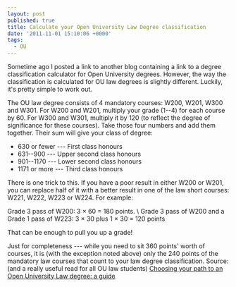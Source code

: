 ```yaml
---
layout: post
published: true
title: Calculate your Open University Law Degree classification
date: '2011-11-01 15:10:06 +0000'
tags: 
  - OU
---
```

Sometime ago I posted a link to another blog containing a link to a degree classification calculator for Open University degrees. However, the way the classification is calculated for OU law degrees is slightly different. Luckily, it's pretty simple to work out.

The OU law degree consists of 4 mandatory courses: W200, W201, W300 and W301. For W200 and W201, multiply your grade (1--4) for each course by 60. For W300 and W301, multiply it by 120 (to reflect the degree of significance for these courses). Take those four numbers and add them together. Their sum will give your class of degree:

- 630 or fewer --- First class honours
- 631--900 --- Upper second class honours
- 901--1170 --- Lower second class honours
- 1171 or more --- Third class honours

There is one trick to this. If you have a poor result in either W200 or W201, you can replace half of it with a better result in one of the law short courses: W221, W222, W223 or W224. For example:

Grade 3 pass of W200: 3 &times; 60 = 180 points. \\
Grade 3 pass of W200 and a Grade 1 pass of W223: 3 &times; 30 plus 1 &times; 30 = 120 points

That can be enough to pull you up a grade!

Just for completeness --- while you need to sit 360 points' worth of courses, it is (with the exception noted above) only the 240 points of the mandatory law courses that count to your law degree classification.
Source: (and a really useful read for all OU law students) [Choosing your path to an Open University Law degree: a guide](http://www8.open.ac.uk/business-school/files/business-school/file/Law/CoL_Logo_Pathways%202011_V2.pdf)

